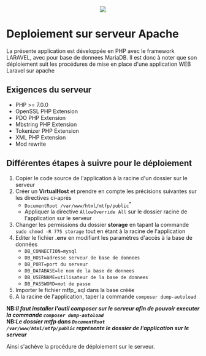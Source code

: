 <p align="center"><img src="http://mtfp.sohagroupbenin.com/template/adminBSB/images/user-img-background.jpg"></p>
<h1> Deploiement sur serveur Apache</h1>
<p>
  La présente application est développée en PHP avec le framework LARAVEL, avec pour base de donnees MariaDB.
  Il est donc à noter que son déploiement suit les procédures de mise en place d'une application WEB Laravel sur apache
</p>

<h2>Exigences du serveur</h2>
<p>
  <ul>
    <li>PHP >= 7.0.0</li>
    <li>OpenSSL PHP Extension</li>
    <li>PDO PHP Extension</li>
    <li>Mbstring PHP Extension</li>
    <li>Tokenizer PHP Extension</li>
    <li>XML PHP Extension</li>
    <li>Mod rewrite </li>
  </ul>
</p>

<h2>Différentes étapes à suivre pour le déploiement</h2>
<p>
  <ol>
    <li>Copier le code source de l'application à la racine d'un dossier sur le serveur</li>
    <li>
      Créer un <strong>VirtualHost</strong> et prendre en compte les précisions suivantes sur les directives ci-après
      <ul>
        <li><code>DocumentRoot /var/www/html/mtfp/public</code><sup>*</sup></li>
        <li>Appliquer la directive <code>AllowOverride All</code> sur le dossier racine de l'application sur le serveur</li>
      </ul>
    </li>
    <li>Changer les permissions du dossier <strong>storage</strong> en tapant la commande <code>sudo chmod -R 775 storage</code>  tout en étant à la racine de l'application</li>
    <li>
      Editer le fichier <strong>.env</strong> en modifiant les paramètres d'accès à la base de données
      <ul>
        <li><code>DB_CONNECTION=mysql</code></li>
        <li><code>DB_HOST=adresse serveur de base de donnees</code></li>
        <li><code>DB_PORT=port du serveur</code></li>
        <li><code>DB_DATABASE=le nom de la base de donnees</code></li>
        <li><code>DB_USERNAME=utilisateur de la base de donnees</code></li>
        <li><code>DB_PASSWORD=mot de passe</code></li>
      </ul>
    </li>
    <li>Importer le fichier mtfp_.sql dans la base créée</li>
    <li>A la racine de l'application, taper la commande <code>composer dump-autoload</code></li>
  </ol>
  
  <strong>NB:<i>Il faut installer l'outil composer sur le serveur afin de pouvoir executer la commande <code>composer dump-autoload</code> </i></strong> <br>
  <strong>NB:<i>Le dossier mtfp dans <code>DocumentRoot /var/www/html/mtfp/public</code> représente le dossier de l'application sur le serveur</i></strong> <br>
  
  Ainsi s'achève la procédure de déploiement sur le serveur.
</p>





